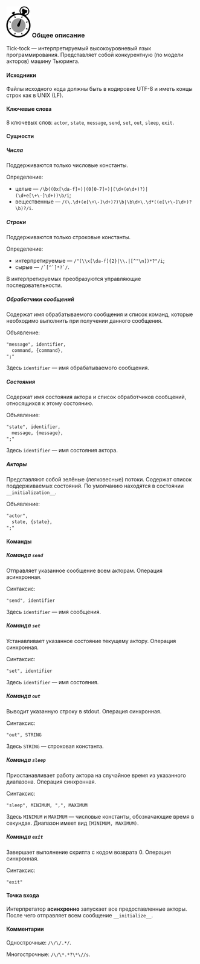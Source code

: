 ### ![](logo/logo.png) Общее описание

Tick-tock — интерпретируемый высокоуровневый язык программирования. Представляет собой конкурентную (по модели акторов) машину Тьюринга.

#### Исходники

Файлы исходного кода должны быть в кодировке UTF-8 и иметь концы строк как в UNIX (LF).

#### Ключевые слова

8 ключевых слов: `actor`, `state`, `message`, `send`, `set`, `out`, `sleep`, `exit`.

#### Сущности

##### Числа

Поддерживаются только числовые константы.

Определение:

* целые — `/\b((0x[\da-f]+)|(0[0-7]+)|(\d+(e\d+)?)|(\d+e[\+\-]\d+))\b/i`;
* вещественные — `/(\.\d+(e[\+\-]\d+)?)\b|\b\d+\.\d*((e[\+\-]\d+)?\b)?/i`.

##### Строки

Поддерживаются только строковые константы.

Определение:

- интерпретируемые — `/"(\\x[\da-f]{2}|\\.|[^"\n])*?"/i`;
- сырые — `` /`[^`]*?`/ ``.

В интерпретируемых преобразуются управляющие последовательности.

##### Обработчики сообщений

Содержат имя обрабатываемого сообщения и список команд, которые необходимо выполнить при получении данного сообщения.

Объявление:

```
"message", identifier,
  command, {command},
";"
```

Здесь `identifier` — имя обрабатываемого сообщения.

##### Состояния

Содержат имя состояния актора и список обработчиков сообщений, относящихся к этому состоянию.

Объявление:

```
"state", identifier,
  message, {message},
";"
```

Здесь `identifier` — имя состояния актора.

##### Акторы

Представляют собой зелёные (легковесные) потоки. Содержат список поддерживаемых состояний. По умолчанию находятся в состоянии `__initialization__`.

Объявление:

```
"actor",
  state, {state},
";"
```

#### Команды

##### Команда `send`

Отправляет указанное сообщение всем акторам. Операция асинхронная.

Синтаксис:

```
"send", identifier
```

Здесь `identifier` — имя сообщения.

##### Команда `set`

Устанавливает указанное состояние текущему актору. Операция синхронная.

Синтаксис:

```
"set", identifier
```

Здесь `identifier` — имя состояния.

##### Команда `out`

Выводит указанную строку в stdout. Операция синхронная.

Синтаксис:

```
"out", STRING
```

Здесь `STRING` — строковая константа.

##### Команда `sleep`

Приостанавливает работу актора на случайное время из указанного диапазона. Операция синхронная.

Синтаксис:

```
"sleep", MINIMUM, ",", MAXIMUM
```

Здесь `MINIMUM` и `MAXIMUM` — числовые константы, обозначающие время в секундах. Диапазон имеет вид `[MINIMUM, MAXIMUM)`.

##### Команда `exit`

Завершает выполнение скрипта с кодом возврата 0. Операция синхронная.

Синтаксис:

```
"exit"
```

#### Точка входа

Интерпретатор **асинхронно** запускает все предоставленные акторы. После чего отправляет всем сообщение `__initialize__`.

#### Комментарии

Однострочные: `/\/\/.*/`.

Многострочные: `/\/\*.*?\*\//s`.
